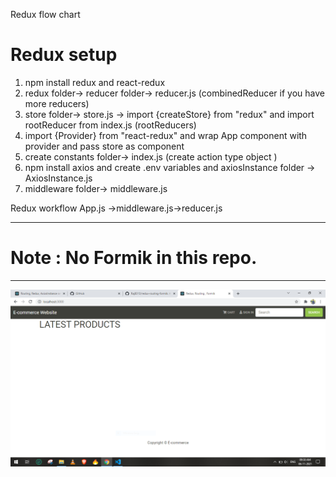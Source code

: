 Redux flow chart

# Redux setup

1. npm install redux and react-redux
2. redux folder-> reducer folder-> reducer.js (combinedReducer if you have more reducers)
3. store folder-> store.js -> import {createStore} from "redux" and import rootReducer from index.js (rootReducers)
4. import {Provider} from "react-redux" and wrap App component with provider and pass store as component
5. create constants folder-> index.js (create action type object )
6. npm install axios and create .env variables and axiosInstance folder -> AxiosInstance.js
7. middleware folder-> middleware.js

Redux workflow App.js ->middleware.js->reducer.js

---

# Note : No Formik in this repo.

---

![](./ReduxRouting.PNG)

